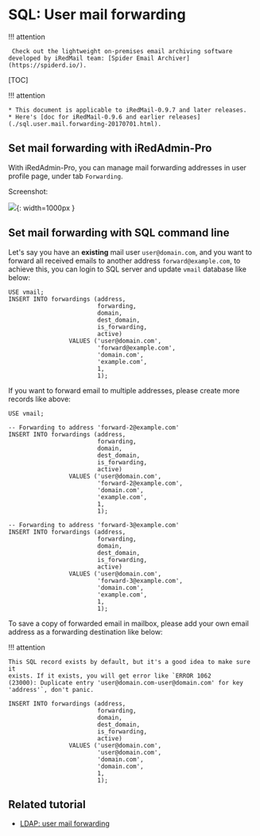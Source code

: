 # SQL: User mail forwarding

!!! attention

	 Check out the lightweight on-premises email archiving software developed by iRedMail team: [Spider Email Archiver](https://spiderd.io/).

[TOC]

!!! attention

    * This document is applicable to iRedMail-0.9.7 and later releases.
    * Here's [doc for iRedMail-0.9.6 and earlier releases](./sql.user.mail.forwarding-20170701.html).

## Set mail forwarding with iRedAdmin-Pro

With iRedAdmin-Pro, you can manage mail forwarding addresses in user
profile page, under tab `Forwarding`.

Screenshot:

![](./images/iredadmin/user_profile_mail_forwarding.png){: width=1000px }

## Set mail forwarding with SQL command line

Let's say you have an __existing__ mail user `user@domain.com`, and you want to
forward all received emails to another address `forward@example.com`,
to achieve this, you can login to SQL server and update `vmail` database like
below:

```
USE vmail;
INSERT INTO forwardings (address,
                         forwarding,
                         domain,
                         dest_domain,
                         is_forwarding,
                         active)
                 VALUES ('user@domain.com',
                         'forward@example.com',
                         'domain.com',
                         'example.com',
                         1,
                         1);
```

If you want to forward email to multiple addresses, please create more records
like above:

```
USE vmail;

-- Forwarding to address 'forward-2@example.com'
INSERT INTO forwardings (address,
                         forwarding,
                         domain,
                         dest_domain,
                         is_forwarding,
                         active)
                 VALUES ('user@domain.com',
                         'forward-2@example.com',
                         'domain.com',
                         'example.com',
                         1,
                         1);

-- Forwarding to address 'forward-3@example.com'
INSERT INTO forwardings (address,
                         forwarding,
                         domain,
                         dest_domain,
                         is_forwarding,
                         active)
                 VALUES ('user@domain.com',
                         'forward-3@example.com',
                         'domain.com',
                         'example.com',
                         1,
                         1);
```

To save a copy of forwarded email in mailbox, please add your own email address
as a forwarding destination like below:

!!! attention

    This SQL record exists by default, but it's a good idea to make sure it
    exists. If it exists, you will get error like `ERROR 1062
    (23000): Duplicate entry 'user@domain.com-user@domain.com' for key
    'address'`, don't panic.

```
INSERT INTO forwardings (address,
                         forwarding,
                         domain,
                         dest_domain,
                         is_forwarding,
                         active)
                 VALUES ('user@domain.com',
                         'user@domain.com',
                         'domain.com',
                         'domain.com',
                         1,
                         1);
```

## Related tutorial

* [LDAP: user mail forwarding](./ldap.user.mail.forwarding.html)
